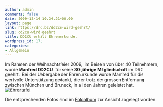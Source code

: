 ```yaml
---
author: admin
comments: false
date: 2009-12-14 10:34:31+00:00
layout: page
link: https://drc.bz/dd2cu-wird-geehrt/
slug: dd2cu-wird-geehrt
title: DD2CU erhält Ehrenurkunde.
wordpress_id: 171
categories:
- Allgemein
---
```


Im Rahmen der Weihnachtsfeier 2009,  im Beisein von über 40 Teilnehmern, wurde **Manfred DD2CU**  für seine **30-jährige Mitgliedschaft** im DRC geehrt.  Bei der Uebergabe der Ehrenurkunde wurde Manfred für die wertvolle Unterstützung gedankt, die er trotz der grossen Entfernung zwischen München und Bruneck, in all den Jahren geleistet hat.[![Ehrentafel](https://drc.bz/wp-content/uploads/2009/12/Ehrentafe.JPG)](https://drc.bz/wp-content/uploads/2009/12/Ehrentafe.JPG)


Die entsprechenden Fotos sind im [Fotoalbum](https://drc.bz/?page_id=205) zur Ansicht abgelegt worden.
